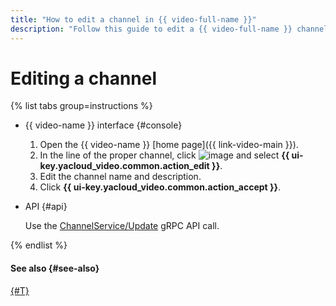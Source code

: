 ```yaml
---
title: "How to edit a channel in {{ video-full-name }}"
description: "Follow this guide to edit a {{ video-full-name }} channel."
---
```


# Editing a channel

{% list tabs group=instructions %}

- {{ video-name }} interface {#console}

   1. Open the {{ video-name }} [home page]({{ link-video-main }}).
   1. In the line of the proper channel, click ![image](../../../_assets/console-icons/ellipsis.svg) and select **{{ ui-key.yacloud_video.common.action_edit }}**.
   1. Edit the channel name and description.
   1. Click **{{ ui-key.yacloud_video.common.action_accept }}**.

- API {#api}

   Use the [ChannelService/Update](../../api-ref/grpc/channel_service.md#Update) gRPC API call.

{% endlist %}

#### See also {#see-also}

[{#T}](../video/upload.md)